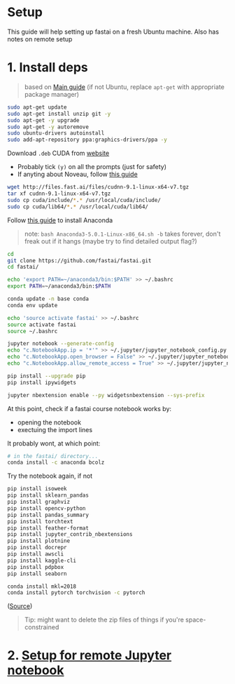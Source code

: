 # Setup

This guide will help setting up fastai on a fresh Ubuntu machine. Also has notes on remote setup

# 1. Install deps

> based on [Main guide](http://files.fast.ai/setup/paperspace) (if not Ubuntu, replace `apt-get` with appropriate package manager)

```bash
sudo apt-get update
sudo apt-get install unzip git -y
sudo apt-get -y upgrade
sudo apt-get -y autoremove
sudo ubuntu-drivers autoinstall
sudo add-apt-repository ppa:graphics-drivers/ppa -y
```

Download `.deb` CUDA from [website](https://developer.nvidia.com/cuda-downloads?target_os=Linux&target_arch=x86_64&target_distro=Ubuntu&target_version=1804&target_type=deblocal)

- Probably tick `(y)` on all the prompts (just for safety)
- If anyting about Noveau, follow [this guide](https://linuxconfig.org/how-to-disable-nouveau-nvidia-driver-on-ubuntu-18-04-bionic-beaver-linux)

```bash
wget http://files.fast.ai/files/cudnn-9.1-linux-x64-v7.tgz
tar xf cudnn-9.1-linux-x64-v7.tgz
sudo cp cuda/include/*.* /usr/local/cuda/include/
sudo cp cuda/lib64/*.* /usr/local/cuda/lib64/
```

Follow [this guide](https://www.digitalocean.com/community/tutorials/how-to-install-anaconda-on-ubuntu-18-04-quickstart) to install Anaconda

> note: `bash Anaconda3-5.0.1-Linux-x86_64.sh -b` takes forever, don't freak out if it hangs (maybe try to find detailed output flag?)

```bash
cd
git clone https://github.com/fastai/fastai.git
cd fastai/

echo 'export PATH=~/anaconda3/bin:$PATH' >> ~/.bashrc
export PATH=~/anaconda3/bin:$PATH

conda update -n base conda
conda env update

echo 'source activate fastai' >> ~/.bashrc
source activate fastai
source ~/.bashrc

jupyter notebook --generate-config
echo "c.NotebookApp.ip = '*'" >> ~/.jupyter/jupyter_notebook_config.py
echo "c.NotebookApp.open_browser = False" >> ~/.jupyter/jupyter_notebook_config.py
echo "c.NotebookApp.allow_remote_access = True" >> ~/.jupyter/jupyter_notebook_config.py

pip install --upgrade pip
pip install ipywidgets

jupyter nbextension enable --py widgetsnbextension --sys-prefix
```

At this point, check if a fastai course notebook works by:

- opening the notebook
- exectuing the import lines

It probably wont, at which point:

```bash
# in the fastai/ directory...
conda install -c anaconda bcolz
```

Try the notebook again, if not

```bash
pip install isoweek
pip install sklearn_pandas
pip install graphviz
pip install opencv-python
pip install pandas_summary
pip install torchtext
pip install feather-format
pip install jupyter_contrib_nbextensions
pip install plotnine
pip install docrepr
pip install awscli
pip install kaggle-cli
pip install pdpbox
pip install seaborn

conda install mkl=2018
conda install pytorch torchvision -c pytorch
```

([Source](https://medium.com/@GuruAtWork/fast-ai-lesson-1-7fc38e978d37))

> Tip: might want to delete the zip files of things if you're space-constrained

# 2. [Setup for remote Jupyter notebook](https://amber-md.github.io/pytraj/latest/tutorials/remote_jupyter_notebook)
